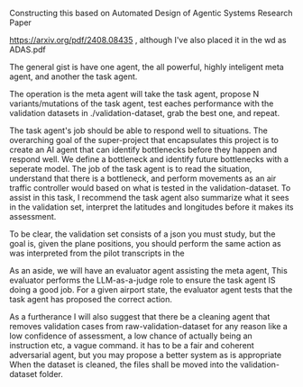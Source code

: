 Constructing this based on Automated Design of Agentic Systems Research Paper


https://arxiv.org/pdf/2408.08435 , although I've also placed it in the wd as ADAS.pdf


The general gist is have one agent, the all powerful, highly inteligent meta agent, and another the task agent. 


The operation is the meta agent will take the task agent, propose N variants/mutations of the task agent, test eaches performance with the validation datasets in ./validation-dataset, grab the best one, and repeat. 

The task agent's job should be able to respond well to situations. The overarching goal of the super-project that encapsulates this project is to create an AI agent that can identify bottlenecks before they happen and respond well. We define a bottleneck and identify future bottlenecks with a seperate model. The job of the task agent is to read the situation, understand that there is a bottleneck, and perform movements as an air traffic controller would based on what is tested in the validation-dataset. To assist in this task, I recommend the task agent also summarize what it sees in the validation set, interpret the latitudes and longitudes before it makes its assessment. 


To be clear, the validation set consists of a json you must study, but the goal is, given the plane positions, you should perform the same action as was interpreted from the pilot transcripts in the 


As an aside, we will have an evaluator agent assisting the meta agent, This evaluator performs the LLM-as-a-judge role to ensure the task agent IS doing a good job. For a given airport state, the evaluator agent tests that the task agent has proposed the correct action. 

As a furtherance I will also suggest that there be a cleaning agent that removes validation cases from raw-validation-dataset for any reason like
a low confidence of assessment, a low chance of actually being an instruction etc, a vague command. it has to be a fair and coherent adversarial agent, but you may propose a better system as is appropriate When the dataset is cleaned, the files shall be moved into the validation-dataset folder. 

